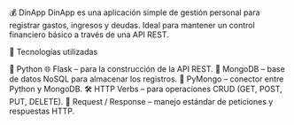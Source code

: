 💰 DinApp
DinApp es una aplicación simple de gestión personal para registrar gastos, ingresos y deudas.
Ideal para mantener un control financiero básico a través de una API REST.

🧰 Tecnologías utilizadas

🐍 Python
🌐 Flask – para la construcción de la API REST.
🍃 MongoDB – base de datos NoSQL para almacenar los registros.
🔗 PyMongo – conector entre Python y MongoDB.
🛠 HTTP Verbs – para operaciones CRUD (GET, POST, PUT, DELETE).
🔄 Request / Response – manejo estándar de peticiones y respuestas HTTP.